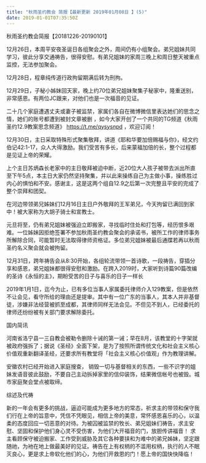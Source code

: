 ```yaml
---
title: "秋雨圣约教会 简报【最新更新 2019年01月08日 】(5)"
date: 2019-01-01T07:35:50Z
---
```


秋雨圣约教会简报【20181226-20190101】

12月26日，本周平安夜圣诞日各组聚会之外，周间仍有小组聚会。弟兄姐妹共同学习，彼此分享交通祷告，很得安慰。有弟兄姐妹的家周三晚上和周日整天被重点监控，无法参加聚会。

12月28日，程章纯传道行政拘留期满后转为刑拘。

12月29日，子秘小姊妹回天家，晚上约70位弟兄姐妹聚集子秘家中，隆重送别，非常感恩。有两位JC跟来，对他们也是一次福音的见证。

二十几个家庭遭遇丈夫或妻子被监禁，家属们各自在微博微信里表达她们的思念之情，她们的账号都遭到被封文章被删 ，如今大家开创了一个共同的TG频道《秋雨圣约12.9教案思念频道》  https://t.me/qysysnpd ，欢迎订阅！

12月30日，主日采取特殊形式聚集敬拜，讲道《耶和华要加倍赐福与你》，经文约伯记42:1-17，众人大得激励。我们受苦有多长，后来蒙福加倍的长，整个过程都是见证上帝的荣耀。

上个主日苏炳森长老家中的主日敬拜被迫中断，近20位大人孩子被带去派出所直至下午5点，本主日大家仍然坚持聚集，并以此来操练自己为主做小事，操练胜过内心的惧怕和不安。感谢主，这是这两个组自12.9之后第一次完整且平安的完成了整个崇拜和团契。

在河边带领弟兄姊妹们12月16日主日户外敬拜的王军弟兄，今天拘留已满回到家中！被大家称为大胡子骑士和宣教士。

元旦将至，仍有弟兄姐妹被强迫立即搬家，寻找临时住处和打包等，经历恨多艰难。一位姊妹因拒绝签署不参加秋雨圣约教会聚会的承诺书，被所工作的律师事务所解除合同，可能暂时无法取得律师资格证。多位弟兄姐妹被最后通牒若再以秋雨圣约名义聚会就会被拘留。

12月31日，跨年祷告会从8:30开始，各组轮流带领一首诗歌，一段祷告，穿插分享和感恩，弟兄姐妹都很得安慰和激励。在跨入2019时，大家听到诗篇90篇改编的圣诗《永恒的主》，期盼受苦的日子与喜乐的日子一样长

2019年1月1日，迄今为止，已有多位当事人家属委托律师介入129教案，但是依然不让会见，看守所给的理由还是提审。其中有一位广东的当事人，其本人并非基督徒，涉嫌非法经营被抓至成都，其律师同样无法会见。不但见不到人，已经委托的律师还纷纷被有关部门要求解除委托。 

国内简讯

河南省洛宁县一三自教会被勒令删除十诫的第一诫；早在8月，该教堂的十字架就被政府强拆了；据说《圣经》全面下架，是为了按照所谓传统文化和社会主义核心价值观重新翻译圣经，还要求所有教堂将「社会主义核心价值观」作为教理讲解。

安徽农村已经开始进入家庭搜查， 销毁一切与基督相关的东西，一些不识字的姐妹发语音彼此鼓励，不要自己主动拆掉家里的信仰装饰，结果微信帐号也被毁。城市家庭聚会堂点被取缔。

综述及代祷

新的一年会有更多的挑战，逼迫可能成为更多地方的常态，祈求主的带领和保守我们行在上帝的旨意中，凭信不凭眼见，相信上帝的美意，常怀感恩喜乐的心，以温柔的态度回应一切恶意的对待。为被囚被监禁的牧长、弟兄姐妹们祷告，求主安慰、坚固和保护他们身心灵不受伤害，为他们大开福音的门，放胆传讲福音！ 求主看顾保守被迫搬家、工作受到威胁及其它各种要挟和为难中的弟兄姊妹，坚定跟随祂，为衪在地上做最美好的见证。祷告在上有权柄的不滥用权柄，执行的人不眠灭良心，更是求上帝软化他们的心，为他们开救恩的门！愿上帝的国快快降临！
